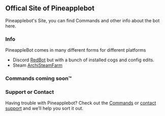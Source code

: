 ## Offical Site of Pineapplebot

Pineapplebot's Site, you can find Commands and other info about the bot here.

### Info

PineappleBot comes in many different forms for different platforms
- Discord [RedBot](https://github.com/Cog-Creators/Red-DiscordBot) but with a bunch of installed cogs and config edits.
- Steam [ArchiSteamFarm](https://github.com/JustArchiNET/ArchiSteamFarm)

### Commands coming soon™

### Support or Contact

Having trouble with Pineapplebot? Check out the [Commands](#) or [contact support](https://twitter.com/expiservers) and we’ll help you sort it out.

